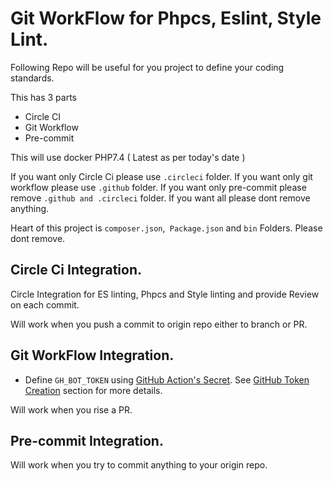 # Git WorkFlow for Phpcs, Eslint, Style Lint.
Following Repo will be useful for you project to define your coding standards.

This has 3 parts
- Circle CI
- Git Workflow
- Pre-commit

This will use docker PHP7.4 ( Latest as per today's date )

If you want only Circle Ci please use ``.circleci`` folder.
If you want only git workflow please use ``.github`` folder.
If you want only pre-commit please remove ``.github and .circleci`` folder.
If you want all please dont remove anything.


Heart of this project is ``composer.json``,`` Package.json`` and `bin` Folders.
Please dont remove.

## Circle Ci Integration.
Circle Integration for ES linting, Phpcs and Style linting and provide Review on each commit.

Will work when you push a commit to origin repo either to branch or PR.


## Git WorkFlow Integration.
- Define `GH_BOT_TOKEN` using [GitHub Action's Secret](https://developer.github.com/actions/creating-workflows/storing-secrets). See [GitHub Token Creation](#github-token-creation) section for more details.

Will work when you rise a PR.


## Pre-commit Integration.
Will work when you try to commit anything to your origin repo.